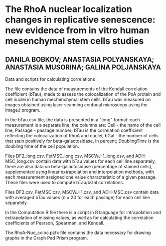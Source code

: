 # The RhoA nuclear localization changes in replicative senescence: new evidence from in vitro human mesenchymal stem cells studies
## DANILA BOBKOV; ANASTASIA POLYANSKAYA; ANASTASIA MUSORINA; GALINA POLJANSKAYA

Data and scripts for calculating correlations

The file contains the data of measurements of the Kendall correlation coefficient (bTau), made to assess the colocalization of the PoA protein and cell nuclei in human mechenchymal stem cells. bTau was measured on images obtained using laser scanning confocal microscopy using the ImageJ program.

In the bTau.csv file, the data is presented in a "long" format: each measurement is a separate line, the columns are: Cell - the name of the cell line; Passage - passage number; bTau is the correlation coefficient reflecting the colocalization of RhoA and nuclei; bGal - the number of cells that stain positively for beta-galactosidase, in percent; DoublingTime is the doubling time of the cell population.

Files DF2_long.csv, FetMSC_long.csv, MSCWJ-1_long.csv, and ADH-MSC_long.csv contain data with bTau values for each cell line separately, there are also data on beta-galactosidase (percentage of stained cells), supplemented using linear extrapolation and interpolation methods, with each measurement assigned one value characteristic of a given passage. These files were used to compute bTau/bGal correlations.

Files DF2.csv, FetMSC.csv, MSCWJ-1.csv, and ADH-MSC.csv contain data with averaged bTau values (n = 20 for each passage) for each cell line separately.

In the Computation.R file there is a script in R language for intrapolation and extrapolation of missing values, as well as for calculating the correlation coefficients of Pearson, Spearman, and Kendall.

The RhoA-Nuc_coloc.pzfx file contains the data necessary for drawing graphs in the Graph Pad Prism program.
